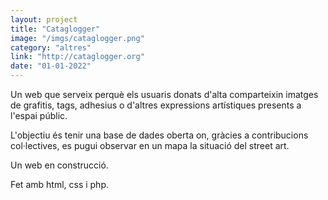 ```yaml
---
layout: project
title: "Cataglogger"
image: "/imgs/cataglogger.png"
category: "altres"
link: "http://cataglogger.org"
date: "01-01-2022"
---
```

Un web que serveix perquè els usuaris donats d'alta comparteixin imatges de grafitis, tags, adhesius o d'altres expressions artístiques presents a l'espai públic.

L'objectiu és tenir una base de dades oberta on, gràcies a contribucions col·lectives, es pugui observar en un mapa la situació del street art.

Un web en construcció. 

Fet amb html, css i php.